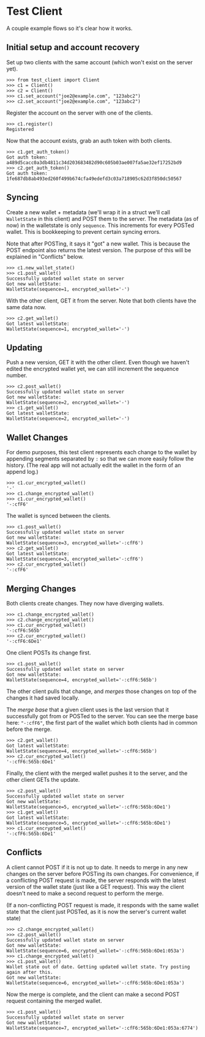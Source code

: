 # Test Client

A couple example flows so it's clear how it works.

## Initial setup and account recovery

Set up two clients with the same account (which won't exist on the server yet).

```
>>> from test_client import Client
>>> c1 = Client()
>>> c2 = Client()
>>> c1.set_account("joe2@example.com", "123abc2")
>>> c2.set_account("joe2@example.com", "123abc2")
```

Register the account on the server with one of the clients.

```
>>> c1.register()
Registered
```

Now that the account exists, grab an auth token with both clients.

```
>>> c1.get_auth_token()
Got auth token:  a489d5cacc0a3db4811c34d203683482d90c605b03ae007fa5ae32ef17252bd9
>>> c2.get_auth_token()
Got auth token:  1fe687db8ab493ed260f499b674cfa49edefd3c03a718905c62d3f850dc50567
```

## Syncing

Create a new wallet + metadata (we'll wrap it in a struct we'll call `WalletState` in this client) and POST them to the server. The metadata (as of now) in the walletstate is only `sequence`. This increments for every POSTed wallet. This is bookkeeping to prevent certain syncing errors.

Note that after POSTing, it says it "got" a new wallet. This is because the POST endpoint also returns the latest version. The purpose of this will be explained in "Conflicts" below.

```
>>> c1.new_wallet_state()
>>> c1.post_wallet()
Successfully updated wallet state on server
Got new walletState:
WalletState(sequence=1, encrypted_wallet='-')
```

With the other client, GET it from the server. Note that both clients have the same data now.

```
>>> c2.get_wallet()
Got latest walletState:
WalletState(sequence=1, encrypted_wallet='-')
```

## Updating

Push a new version, GET it with the other client. Even though we haven't edited the encrypted wallet yet, we can still increment the sequence number.

```
>>> c2.post_wallet()
Successfully updated wallet state on server
Got new walletState:
WalletState(sequence=2, encrypted_wallet='-')
>>> c1.get_wallet()
Got latest walletState:
WalletState(sequence=2, encrypted_wallet='-')
```

## Wallet Changes

For demo purposes, this test client represents each change to the wallet by appending segments separated by `:` so that we can more easily follow the history. (The real app will not actually edit the wallet in the form of an append log.)

```
>>> c1.cur_encrypted_wallet()
'-'
>>> c1.change_encrypted_wallet()
>>> c1.cur_encrypted_wallet()
'-:cfF6'
```

The wallet is synced between the clients.

```
>>> c1.post_wallet()
Successfully updated wallet state on server
Got new walletState:
WalletState(sequence=3, encrypted_wallet='-:cfF6')
>>> c2.get_wallet()
Got latest walletState:
WalletState(sequence=3, encrypted_wallet='-:cfF6')
>>> c2.cur_encrypted_wallet()
'-:cfF6'
```

## Merging Changes

Both clients create changes. They now have diverging wallets.

```
>>> c1.change_encrypted_wallet()
>>> c2.change_encrypted_wallet()
>>> c1.cur_encrypted_wallet()
'-:cfF6:565b'
>>> c2.cur_encrypted_wallet()
'-:cfF6:6De1'
```

One client POSTs its change first.

```
>>> c1.post_wallet()
Successfully updated wallet state on server
Got new walletState:
WalletState(sequence=4, encrypted_wallet='-:cfF6:565b')
```

The other client pulls that change, and _merges_ those changes on top of the changes it had saved locally.

The _merge base_ that a given client uses is the last version that it successfully got from or POSTed to the server. You can see the merge base here: `"-:cfF6"`, the first part of the wallet which both clients had in common before the merge.

```
>>> c2.get_wallet()
Got latest walletState:
WalletState(sequence=4, encrypted_wallet='-:cfF6:565b')
>>> c2.cur_encrypted_wallet()
'-:cfF6:565b:6De1'
```

Finally, the client with the merged wallet pushes it to the server, and the other client GETs the update.

```
>>> c2.post_wallet()
Successfully updated wallet state on server
Got new walletState:
WalletState(sequence=5, encrypted_wallet='-:cfF6:565b:6De1')
>>> c1.get_wallet()
Got latest walletState:
WalletState(sequence=5, encrypted_wallet='-:cfF6:565b:6De1')
>>> c1.cur_encrypted_wallet()
'-:cfF6:565b:6De1'
```

## Conflicts

A client cannot POST if it is not up to date. It needs to merge in any new changes on the server before POSTing its own changes. For convenience, if a conflicting POST request is made, the server responds with the latest version of the wallet state (just like a GET request). This way the client doesn't need to make a second request to perform the merge.

(If a non-conflicting POST request is made, it responds with the same wallet state that the client just POSTed, as it is now the server's current wallet state)

```
>>> c2.change_encrypted_wallet()
>>> c2.post_wallet()
Successfully updated wallet state on server
Got new walletState:
WalletState(sequence=6, encrypted_wallet='-:cfF6:565b:6De1:053a')
>>> c1.change_encrypted_wallet()
>>> c1.post_wallet()
Wallet state out of date. Getting updated wallet state. Try posting again after this.
Got new walletState:
WalletState(sequence=6, encrypted_wallet='-:cfF6:565b:6De1:053a')
```

Now the merge is complete, and the client can make a second POST request containing the merged wallet.

```
>>> c1.post_wallet()
Successfully updated wallet state on server
Got new walletState:
WalletState(sequence=7, encrypted_wallet='-:cfF6:565b:6De1:053a:6774')
```
